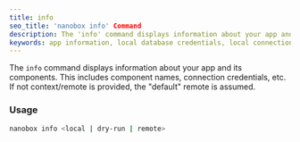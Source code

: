 ```yaml
---
title: info
seo_title: 'nanobox info' Command
description: The 'info' command displays information about your app and its components.
keywords: app information, local database credentials, local connection credentials, local app information, local app info
---
```


The `info` command displays information about your app and its components. This includes component names, connection credentials, etc. If not context/remote is provided, the "default" remote is assumed.

### Usage
```bash
nanobox info <local | dry-run | remote>
```
